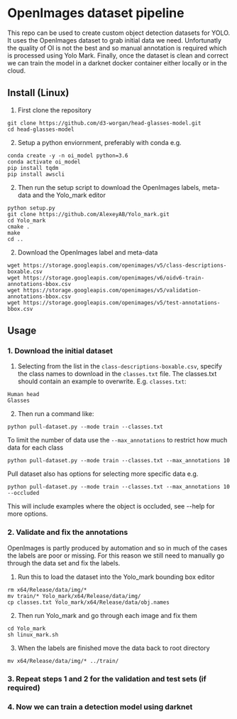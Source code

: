 # OpenImages dataset pipeline
This repo can be used to create custom object detection datasets for YOLO. It uses the OpenImages dataset to grab initial data we need. Unfortunatly the quality of OI is not the best and so manual annotation is required which is processed using Yolo Mark. Finally, once the dataset is clean and correct we can train the model in a darknet docker container either locally or in the cloud.


## Install (Linux)
1. First clone the repository
```
git clone https://github.com/d3-worgan/head-glasses-model.git
cd head-glasses-model
```

2. Setup a python enviornment, preferably with conda e.g.
```
conda create -y -n oi_model python=3.6
conda activate oi_model
pip install tqdm
pip install awscli
```
2. Then run the setup script to download the OpenImages labels, meta-data and the Yolo_mark editor
```
python setup.py
git clone https://github.com/AlexeyAB/Yolo_mark.git
cd Yolo_mark
cmake .
make
cd ..
```


2. Download the OpenImages label and meta-data
```
wget https://storage.googleapis.com/openimages/v5/class-descriptions-boxable.csv
wget https://storage.googleapis.com/openimages/v6/oidv6-train-annotations-bbox.csv
wget https://storage.googleapis.com/openimages/v5/validation-annotations-bbox.csv
wget https://storage.googleapis.com/openimages/v5/test-annotations-bbox.csv
```

## Usage
### 1. Download the initial dataset
1. Selecting from the list in the ```class-descriptions-boxable.csv```, specify the class names to download in the ```classes.txt``` file. The classes.txt should contain an example to overwrite. E.g. ```classes.txt```:
```
Human head
Glasses
```

2. Then run a command like:
```
python pull-dataset.py --mode train --classes.txt
```

To limit the number of data use the ```--max_annotations``` to restrict how much data for each class
```
python pull-dataset.py --mode train --classes.txt --max_annotations 10
```

Pull dataset also has options for selecting more specific data e.g. 
```
python pull-dataset.py --mode train --classes.txt --max_annotations 10 --occluded
```
This will include examples where the object is occluded, see --help for more options.


### 2. Validate and fix the annotations
OpenImages is partly produced by automation and so in much of the cases the labels are poor or missing. For this reason we still need to manually go through the data set and fix the labels.

1. Run this to load the dataset into the Yolo_mark bounding box editor
```
rm x64/Release/data/img/*
mv train/* Yolo_mark/x64/Release/data/img/
cp classes.txt Yolo_mark/x64/Release/data/obj.names
```

2. Then run Yolo_mark and go through each  image and fix them
```
cd Yolo_mark
sh linux_mark.sh
```

3. When the labels are finished move the data back to root directory
```
mv x64/Release/data/img/* ../train/
```

### 3. Repeat steps 1 and 2 for the validation and test sets (if required)

### 4. Now we can train a detection model using darknet
